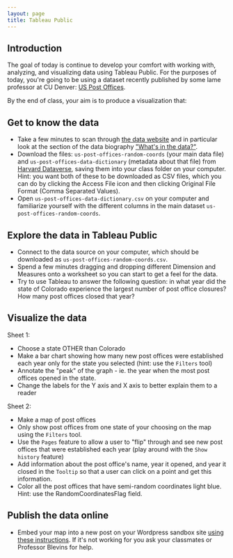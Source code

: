 ```yaml
---
layout: page
title: Tableau Public
---
```


## Introduction

The goal of today is continue to develop your comfort with working with, analyzing, and visualizing data using Tableau Public. For the purposes of today, you're going to be using a dataset recently published by some lame professor at CU Denver: [US Post Offices](https://cblevins.github.io/us-post-offices/).

By the end of class, your aim is to produce a visualization that:



## Get to know the data 

- Take a few minutes to scan through [the data website](https://cblevins.github.io/us-post-offices/) and in particular look at the section of the data biography ["What's in the data?"](https://cblevins.github.io/us-post-offices/data-biography/#whats-in-the-data:~:text=What%E2%80%99s%20in%20the%20data%3F).
- Download the files: `us-post-offices-random-coords` (your main data file) and `us-post-offices-data-dictionary` (metadata about that file) from [Harvard Dataverse](https://doi.org/10.7910/DVN/NUKCNA), saving them into your class folder on your computer. Hint: you want both of these to be downloaded as CSV files, which you can do by clicking the Access File icon and then clicking Original File Format (Comma Separated Values).
- Open `us-post-offices-data-dictionary.csv` on your computer and familiarize yourself with the different columns in the main dataset `us-post-offices-random-coords`. 

## Explore the data in Tableau Public

- Connect to the data source on your computer, which should be downloaded as `us-post-offices-random-coords.csv`.
- Spend a few minutes dragging and dropping different Dimension and Measures onto a worksheet so you can start to get a feel for the data.
- Try to use Tableau to answer the following question: in what year did the state of Colorado experience the largest number of post office closures? How many post offices closed that year?


## Visualize the data

Sheet 1:

- Choose a state OTHER than Colorado
- Make a bar chart showing how many new post offices were established each year only for the state you selected (hint: use the `Filters` tool)
- Annotate the "peak" of the graph - ie. the year when the most post offices opened in the state.
- Change the labels for the Y axis and X axis to better explain them to a reader

Sheet 2:

- Make a map of post offices
- Only show post offices from one state of your choosing on the map using the `Filters` tool.
- Use the `Pages` feature to allow a user to "flip" through and see new post offices that were established each year (play around with the `Show history` feature)
- Add information about the post office's name, year it opened, and year it closed in the `Tooltip` so that a user can click on a point and get this information.
- Color all the post offices that have semi-random coordinates light blue. Hint: use the RandomCoordinatesFlag field.


## Publish the data online

- Embed your map into a new post on your Wordpress sandbox site [using these instructions](https://youtu.be/LVmpQ2c0fmg?t=269). If it's not working for you ask your classmates or Professor Blevins for help. 



